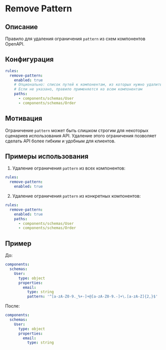 # Remove Pattern

## Описание
Правило для удаления ограничения `pattern` из схем компонентов OpenAPI.

## Конфигурация
```yaml
rules:
  remove-pattern:
    enabled: true
    # Опционально: список путей к компонентам, из которых нужно удалить pattern
    # Если не указано, правило применяется ко всем компонентам
    paths:
      - components/schemas/User
      - components/schemas/Order
```

## Мотивация
Ограничение `pattern` может быть слишком строгим для некоторых сценариев использования API. Удаление этого ограничения позволяет сделать API более гибким и удобным для клиентов.

## Примеры использования
1. Удаление ограничения `pattern` из всех компонентов:
```yaml
rules:
  remove-pattern:
    enabled: true
```

2. Удаление ограничения `pattern` из конкретных компонентов:
```yaml
rules:
  remove-pattern:
    enabled: true
    paths:
      - components/schemas/User
      - components/schemas/Order
```

## Пример
До:
```yaml
components:
  schemas:
    User:
      type: object
      properties:
        email:
          type: string
          pattern: '^[a-zA-Z0-9._%+-]+@[a-zA-Z0-9.-]+\.[a-zA-Z]{2,}$'
```

После:
```yaml
components:
  schemas:
    User:
      type: object
      properties:
        email:
          type: string
``` 